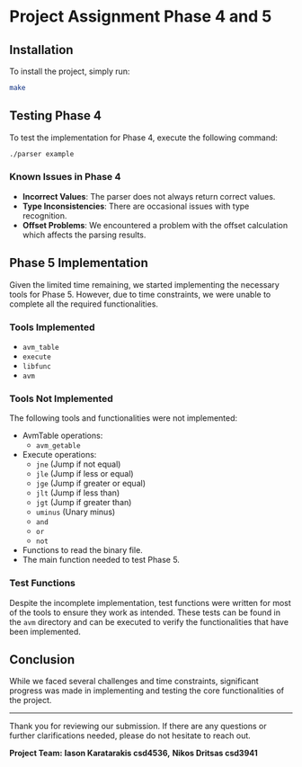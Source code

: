# Project Assignment Phase 4 and 5

## Installation

To install the project, simply run:

```sh
make
```

## Testing Phase 4

To test the implementation for Phase 4, execute the following command:

```sh
./parser example
```

### Known Issues in Phase 4

- **Incorrect Values**: The parser does not always return correct values.
- **Type Inconsistencies**: There are occasional issues with type recognition.
- **Offset Problems**: We encountered a problem with the offset calculation which affects the parsing results.

## Phase 5 Implementation

Given the limited time remaining, we started implementing the necessary tools for Phase 5. However, due to time constraints, we were unable to complete all the required functionalities.

### Tools Implemented

- `avm_table`
- `execute`
- `libfunc`
- `avm`

### Tools Not Implemented

The following tools and functionalities were not implemented:

- AvmTable operations:
  - `avm_getable`
- Execute operations:
  - `jne` (Jump if not equal)
  - `jle` (Jump if less or equal)
  - `jge` (Jump if greater or equal)
  - `jlt` (Jump if less than)
  - `jgt` (Jump if greater than)
  - `uminus` (Unary minus)
  - `and`
  - `or`
  - `not`
- Functions to read the binary file.
- The main function needed to test Phase 5.

### Test Functions

Despite the incomplete implementation, test functions were written for most of the tools to ensure they work as intended. These tests can be found in the `avm` directory and can be executed to verify the functionalities that have been implemented.

## Conclusion

While we faced several challenges and time constraints, significant progress was made in implementing and testing the core functionalities of the project. 

---

Thank you for reviewing our submission. If there are any questions or further clarifications needed, please do not hesitate to reach out.

**Project Team:**
**Iason Karatarakis csd4536,**
**Nikos Dritsas csd3941**